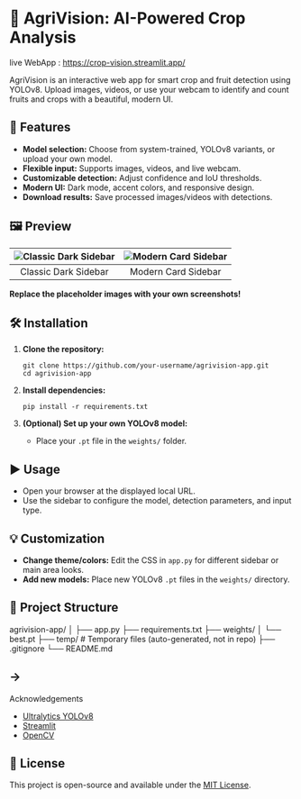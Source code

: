 # 🌾 AgriVision: AI-Powered Crop Analysis
live WebApp : https://crop-vision.streamlit.app/

AgriVision is an interactive web app for smart crop and fruit detection using YOLOv8. Upload images, videos, or use your webcam to identify and count fruits and crops with a beautiful, modern UI.

## 🚀 Features

- **Model selection:** Choose from system-trained, YOLOv8 variants, or upload your own model.
- **Flexible input:** Supports images, videos, and live webcam.
- **Customizable detection:** Adjust confidence and IoU thresholds.
- **Modern UI:** Dark mode, accent colors, and responsive design.
- **Download results:** Save processed images/videos with detections.

## 🖼️ Preview

| ![Classic Dark Sidebar](https://via.placeholder.com/300x200/2c2f3a/f4f4f4?text=Dark+Sidebar) | ![Modern Card Sidebar](https://via.placeholder.com/300x200/23243a/f4f4f4?text=Card+Sidebar) |
|:---:|:---:|
| Classic Dark Sidebar | Modern Card Sidebar |

**Replace the placeholder images with your own screenshots!**

## 🛠️ Installation

1. **Clone the repository:**

    ```
    git clone https://github.com/your-username/agrivision-app.git
    cd agrivision-app
    ```

2. **Install dependencies:**

    ```
    pip install -r requirements.txt
    ```

3. **(Optional) Set up your own YOLOv8 model:**

    - Place your `.pt` file in the `weights/` folder.

## ▶️ Usage


- Open your browser at the displayed local URL.
- Use the sidebar to configure the model, detection parameters, and input type.

## 💡 Customization

- **Change theme/colors:** Edit the CSS in `app.py` for different sidebar or main area looks.
- **Add new models:** Place new YOLOv8 `.pt` files in the `weights/` directory.

## 📁 Project Structure

agrivision-app/
│
├── app.py
├── requirements.txt
├── weights/
│ └── best.pt
├── temp/ # Temporary files (auto-generated, not in repo)
├── .gitignore
└── README.md


## ->
 Acknowledgements

- [Ultralytics YOLOv8](https://github.com/ultralytics/ultralytics)
- [Streamlit](https://streamlit.io/)
- [OpenCV](https://opencv.org/)

## 📄 License

This project is open-source and available under the [MIT License](LICENSE).
